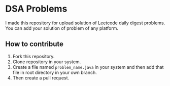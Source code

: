 # DSA Problems

I made this repository for upload solution of Leetcode daily digest problems. You can add your solution of problem of any platform.

## How to contribute

1. Fork this repository.
2. Clone repository in your system.
3. Create a file named `problem_name.java` in your system and then add that file in root directory in your own branch.
4. Then create a pull request.
